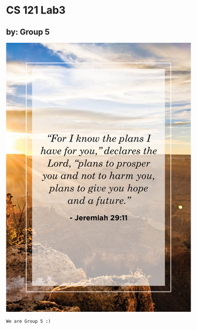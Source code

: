 # CS 121 Lab3
## by: Group 5
![alt text](bible-verses-about-hope-1-1585157294-1.jpg) 
```
We are Group 5 :)
```
